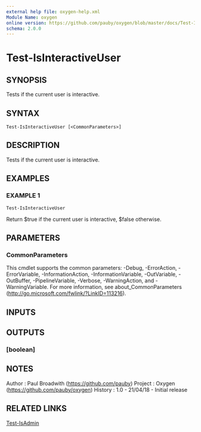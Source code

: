 ```yaml
---
external help file: oxygen-help.xml
Module Name: oxygen
online version: https://github.com/pauby/oxygen/blob/master/docs/Test-IsInteractiveUser.md
schema: 2.0.0
---
```


# Test-IsInteractiveUser

## SYNOPSIS
Tests if the current user is interactive.

## SYNTAX

```
Test-IsInteractiveUser [<CommonParameters>]
```

## DESCRIPTION
Tests if the current user is interactive.

## EXAMPLES

### EXAMPLE 1
```
Test-IsInteractiveUser
```

Return $true if the current user is interactive, $false otherwise.

## PARAMETERS

### CommonParameters
This cmdlet supports the common parameters: -Debug, -ErrorAction, -ErrorVariable, -InformationAction, -InformationVariable, -OutVariable, -OutBuffer, -PipelineVariable, -Verbose, -WarningAction, and -WarningVariable.
For more information, see about_CommonParameters (http://go.microsoft.com/fwlink/?LinkID=113216).

## INPUTS

## OUTPUTS

### [boolean]

## NOTES
Author  : Paul Broadwith (https://github.com/pauby)
Project : Oxygen (https://github.com/pauby/oxygen)
History : 1.0 - 21/04/18 - Initial release

## RELATED LINKS

[Test-IsAdmin]()

